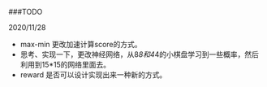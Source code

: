 ###TODO

2020/11/28
- max-min 更改加速计算score的方式。
- 思考、实现一下，更改神经网络，从8*8和4*4的小棋盘学习到一些概率，然后利用到15*15的网络里面去。
- reward 是否可以设计实现出来一种新的方式。